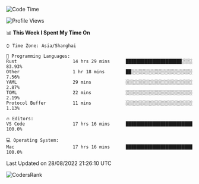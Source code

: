 <!--START_SECTION:waka-->
![Code Time](http://img.shields.io/badge/Code%20Time-1%2C652%20hrs%2040%20mins-blue)

![Profile Views](http://img.shields.io/badge/Profile%20Views-15-blue)

📊 **This Week I Spent My Time On** 

```text
⌚︎ Time Zone: Asia/Shanghai

💬 Programming Languages: 
Rust                     14 hrs 29 mins      █████████████████████░░░░   83.93% 
Other                    1 hr 18 mins        ██░░░░░░░░░░░░░░░░░░░░░░░   7.56% 
YAML                     29 mins             ░░░░░░░░░░░░░░░░░░░░░░░░░   2.87% 
TOML                     22 mins             ░░░░░░░░░░░░░░░░░░░░░░░░░   2.19% 
Protocol Buffer          11 mins             ░░░░░░░░░░░░░░░░░░░░░░░░░   1.13%

🔥 Editors: 
VS Code                  17 hrs 16 mins      █████████████████████████   100.0%

💻 Operating System: 
Mac                      17 hrs 16 mins      █████████████████████████   100.0%

```


 Last Updated on 28/08/2022 21:26:10 UTC
<!--END_SECTION:waka-->

![CodersRank](https://cr-skills-chart-widget.azurewebsites.net/api/api?username=BugenZhao&padding=16&tooltip=true&branding=false&sort-by-score=true&skills=Rust%2C%20Swift%2C%20C%2C%20TypeScript%2C%20Java%2C%20Go%2C%20Dart%2C%20C%2B%2B%2C%20Python%2C%20Assembly%2C%20Shell%2C%20Kotlin)
